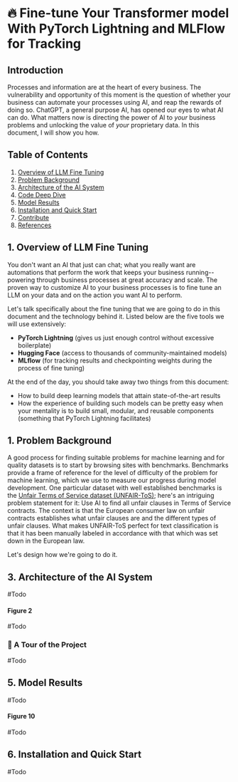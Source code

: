 # 🔥 Fine-tune Your Transformer model With PyTorch Lightning and MLFlow for Tracking

## Introduction

Processes and information are at the heart of every business. The vulnerability and
opportunity of this moment is the question of whether your business can automate your
processes using AI, and reap the rewards of doing so. ChatGPT, a general purpose AI, has
opened our eyes to what AI can do. What matters now is directing the power of AI to *your*
business problems and unlocking the value of *your* proprietary data. In this document, I 
will
show you how.

## Table of Contents

1. [Overview of LLM Fine Tuning](#1-overview-of-llm-fine-tuning)
2. [Problem Background](#2-problem-background)
3. [Architecture of the AI System](#3-architecture-of-the-ai-system)
4. [Code Deep Dive](#4-code-deep-dive)
5. [Model Results](#5-model-results)
6. [Installation and Quick Start](#6-installation-and-quick-start)
7. [Contribute](#7-contribute)
8. [References](#8-references)

## 1. Overview of LLM Fine Tuning

You don't want an AI that just can chat; what you really want are automations that perform
the work that keeps your business running--powering through business processes at
great accuracy and scale. The proven way to customize AI to your business
processes is to fine tune an LLM on your data and on the action you want AI to perform.

Let's talk specifically about the fine tuning that we are going to do in this document
and the technology behind it. Listed below are the five tools we will use extensively:

- **PyTorch Lightning** (gives us just enough control without excessive boilerplate)
- **Hugging Face** (access to thousands of community-maintained models)
- **MLflow** (for tracking results and checkpointing weights during the process of fine tuning)

At the end of the day, you should take away two things from this document:

- How to build deep learning models that attain state-of-the-art results
- How the experience of building such models can be pretty easy when your mentality is
  to build small, modular, and reusable components (something that PyTorch Lightning
  facilitates)


## 1. Problem Background

A good process for finding suitable problems for machine learning and for quality datasets
is to start by browsing sites with benchmarks. Benchmarks provide a frame of reference
for the level of difficulty of the problem for machine learning, which we use to measure
our progress during model development. One particular dataset with well established
benchmarks is
the [Unfair Terms of Service dataset (UNFAIR-ToS)](https://huggingface.co/datasets/lex_glue/viewer/unfair_tos);
here's an intriguing
problem statement for it: Use AI to find all unfair clauses in Terms of Service
contracts. The context is that the European consumer law on unfair contracts establishes
what unfair clauses are and the different types of unfair clauses. What makes UNFAIR-ToS
perfect for text classification is that it has been manually labeled in accordance with
that which was set down in the European law.


Let's design how we're going to do it.

## 3. Architecture of the AI System
#Todo

#### Figure 2

#Todo

### 🚶 A Tour of the Project

#Todo

## 5. Model Results

#Todo

#### Figure 10

#Todo

## 6. Installation and Quick Start

#Todo

